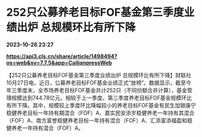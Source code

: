 # 252只公募养老目标FOF基金第三季度业绩出炉 总规模环比有所下降

**2023-10-26 23:27**

**https://api3.cls.cn/share/article/1498494?os=web&sv=7.7.5&app=CailianpressWeb**

【252只公募养老目标FOF基金第三季度业绩出炉 总规模环比有所下降】财联社10月27日电，近日，公募养老目标FOF基金业绩正式“放榜”。数据显示，截至今年三季度末，全市场养老目标FOF基金共计252只（不同份额合并计算），基金管理规模达到744.78亿元。相较于上一季度，第三季度养老目标FOF基金规模环比有所下降。其中，规模较上季度环比降幅较小的养老目标FOF基金有民生加银康宁稳健养老目标一年持有期混合（FOF）A、嘉实民安添岁稳健养老一年持有其混合（FOF）A、南方富誉稳健养老目标一年持有混合（FOF）A、汇添富添福盈和稳健养老一年持有混合（FOF）A。